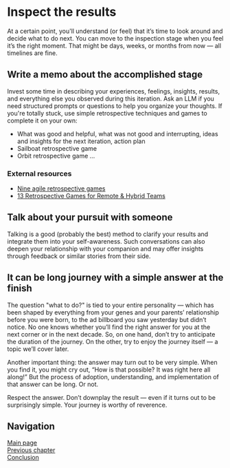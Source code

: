 # Inspect the results
At a certain point, you'll understand (or feel) that it’s time to look around and decide what to do next. You can move to the inspection stage when you feel it’s the right moment. That might be days, weeks, or months from now — all timelines are fine.

## Write a memo about the accomplished stage
Invest some time in describing your experiences, feelings, insights, results, and everything else you observed during this iteration. Ask an LLM if you need structured prompts or questions to help you organize your thoughts. If you're totally stuck, use simple retrospective techniques and games to complete it on your own:
* What was good and helpful, what was not good and interrupting, ideas and insights for the next iteration, action plan
* Sailboat retrospective game
* Orbit retrospective game 
...

### External resources
* [Nine agile retrospective games](https://www.teamretro.com/nine-top-agile-retrospective-ideas-and-games-to-keep-your-team-engaged)
* [13 Retrospective Games for Remote & Hybrid Teams](https://www.parabol.co/blog/remote-retrospective-games/)

## Talk about your pursuit with someone
Talking is a good (probably the best) method to clarify your results and integrate them into your self-awareness. Such conversations can also deepen your relationship with your companion and may offer insights through feedback or similar stories from their side.

## It can be long journey with a simple answer at the finish
The question "what to do?" is tied to your entire personality — which has been shaped by everything from your genes and your parents’ relationship before you were born, to the ad billboard you saw yesterday but didn’t notice. No one knows whether you’ll find the right answer for you at the next corner or in the next decade. So, on one hand, don’t try to anticipate the duration of the journey. On the other, try to enjoy the journey itself — a topic we’ll cover later.

Another important thing: the answer may turn out to be very simple. When you find it, you might cry out, “How is that possible? It was right here all along!” But the process of adoption, understanding, and implementation of that answer can be long. Or not.

Respect the answer. Don’t downplay the result — even if it turns out to be surprisingly simple.
Your journey is worthy of reverence.

## Navigation
[Main page](/README.md)  
[Previous chapter](/docs/keep_moving.md)  
[Conclusion](/docs/conclusion.md)  